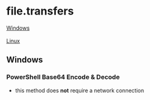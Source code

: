 # file.transfers
[Windows](https://github.com/h4ck3r-cat/file.transfers/blob/main/README.md#windows)
<br></br>
[Linux](https://github.com/h4ck3r-cat/file.transfers/blob/main/README.md#linux)
## Windows
### PowerShell Base64 Encode & Decode
- this method does **not** require a network connection</li>

